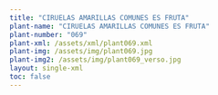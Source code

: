 ```yaml
---
title: "CIRUELAS AMARILLAS COMUNES ES FRUTA"
plant-name: "CIRUELAS AMARILLAS COMUNES ES FRUTA"
plant-number: "069"
plant-xml: /assets/xml/plant069.xml
plant-img: /assets/img/plant069.jpg
plant-img2: /assets/img/plant069_verso.jpg
layout: single-xml
toc: false
---
```

